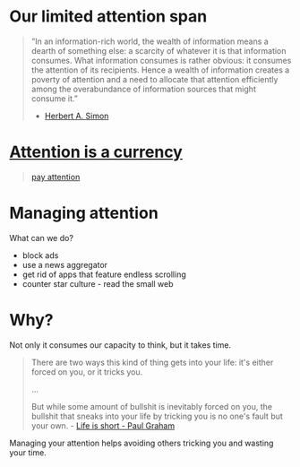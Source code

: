 Our limited attention span
==========================

> ”In an information-rich world, the wealth of information means a
> dearth of something else: a scarcity of whatever it is that
> information consumes. What information consumes is rather obvious: it
> consumes the attention of its recipients. Hence a wealth of
> information creates a poverty of attention and a need to allocate that
> attention efficiently among the overabundance of information sources
> that might consume it.”
>
> -   [Herbert A. Simon]

[Attention is a currency]
=========================

> [pay attention]

Managing attention
================

What can we do?

-   block ads
-   use a news aggregator
-   get rid of apps that feature endless scrolling
-   counter star culture - read the small web

Why?
====

Not only it consumes our capacity to think, but it takes time.

> There are two ways this kind of thing gets into your life: it's either
> forced on you, or it tricks you.
>
> ...
>
> But while some amount of bullshit is inevitably forced on you, the
> bullshit that sneaks into your life by tricking you is no one's fault
> but your own. - [Life is short - Paul Graham]

Managing your attention helps avoiding others tricking you and wasting
your time.

  [Herbert A. Simon]: https://www.goodreads.com/quotes/8502027-in-an-information-rich-world-the-wealth-of-information-means-a
  [Attention is a currency]: https://www.wired.com/1997/12/es-attention/
  [pay attention]: https://english.stackexchange.com/questions/388584/what-is-the-origin-of-the-phrase-pay-attention
  [Life is short - Paul Graham]: http://www.paulgraham.com/vb.html
